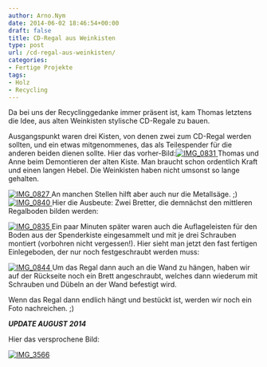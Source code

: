 ```yaml
---
author: Arno.Nym
date: 2014-06-02 18:46:54+00:00
draft: false
title: CD-Regal aus Weinkisten
type: post
url: /cd-regal-aus-weinkisten/
categories:
- Fertige Projekte
tags:
- Holz
- Recycling
---
```


Da bei uns der Recyclinggedanke immer präsent ist, kam Thomas letztens die Idee, aus alten Weinkisten stylische CD-Regale zu bauen.<!-- more -->

Ausgangspunkt waren drei Kisten, von denen zwei zum CD-Regal werden sollten, und ein etwas mitgenommenes, das als Teilespender für die anderen beiden dienen sollte. Hier das vorher-Bild:[![IMG_0831](/wp-content/uploads/2014/06/IMG_0831-1024x767.jpg)
](/wp-content/uploads/2014/06/IMG_0831.jpg)Thomas und Anne beim Demontieren der alten Kiste. Man braucht schon ordentlich Kraft und einen langen Hebel. Die Weinkisten haben nicht umsonst so lange gehalten.

[![IMG_0827](/wp-content/uploads/2014/06/IMG_0827-1024x767.jpg)
](/wp-content/uploads/2014/06/IMG_0827.jpg)An manchen Stellen hilft aber auch nur die Metallsäge. ;)  [![IMG_0840](/wp-content/uploads/2014/06/IMG_0840-1024x767.jpg)
](/wp-content/uploads/2014/06/IMG_0840.jpg)Hier die Ausbeute: Zwei Bretter, die demnächst den mittleren Regalboden bilden werden:

[![IMG_0835](/wp-content/uploads/2014/06/IMG_0835-1024x767.jpg)
](/wp-content/uploads/2014/06/IMG_0835.jpg) Ein paar Minuten später waren auch die Auflageleisten für den Boden aus der Spenderkiste eingesammelt und mit je drei Schrauben montiert (vorbohren nicht vergessen!). Hier sieht man jetzt den fast fertigen Einlegeboden, der nur noch festgeschraubt werden muss:

[![IMG_0844](/wp-content/uploads/2014/06/IMG_0844-1024x767.jpg)
](/wp-content/uploads/2014/06/IMG_0844.jpg)Um das Regal dann auch an die Wand zu hängen, haben wir auf der Rückseite noch ein Brett angeschraubt, welches dann wiederum mit Schrauben und Dübeln an der Wand befestigt wird.

Wenn das Regal dann endlich hängt und bestückt ist, werden wir noch ein Foto nachreichen. ;)

***UPDATE AUGUST 2014***

Hier das versprochene Bild:

[![IMG_3566](/wp-content/uploads/2014/06/IMG_3566-300x300.jpg)
](/wp-content/uploads/2014/06/IMG_3566.jpg)
